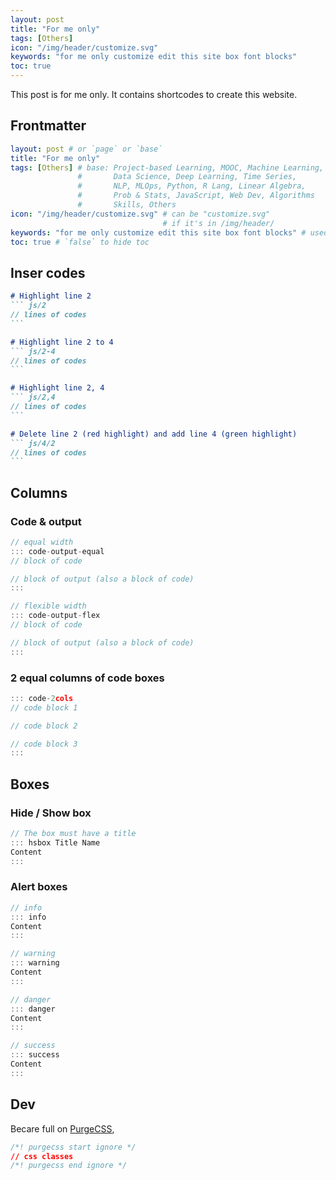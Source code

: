 ```yaml
---
layout: post
title: "For me only"
tags: [Others]
icon: "/img/header/customize.svg"
keywords: "for me only customize edit this site box font blocks"
toc: true
---
```


This post is for me only. It contains shortcodes to create this website.

## Frontmatter

``` yaml
layout: post # or `page` or `base`
title: "For me only"
tags: [Others] # base: Project-based Learning, MOOC, Machine Learning,
               #       Data Science, Deep Learning, Time Series,
               #       NLP, MLOps, Python, R Lang, Linear Algebra,
               #       Prob & Stats, JavaScript, Web Dev, Algorithms
               #       Skills, Others
icon: "/img/header/customize.svg" # can be "customize.svg"
                                  # if it's in /img/header/
keywords: "for me only customize edit this site box font blocks" # used for searching
toc: true # `false` to hide toc
```

## Inser codes

<div class="code-2cols">

~~~ markdown
# Highlight line 2
``` js/2
// lines of codes
```
~~~

~~~ markdown
# Highlight line 2 to 4
``` js/2-4
// lines of codes
```
~~~

~~~ markdown
# Highlight line 2, 4
``` js/2,4
// lines of codes
```
~~~
</div>

~~~ markdown
# Delete line 2 (red highlight) and add line 4 (green highlight)
``` js/4/2
// lines of codes
```
~~~

## Columns

### Code & output

<div class="code-2cols">

``` js
// equal width
::: code-output-equal
// block of code

// block of output (also a block of code)
:::
```

``` js
// flexible width
::: code-output-flex
// block of code

// block of output (also a block of code)
:::
```
</div>

### 2 equal columns of code boxes

``` js
::: code-2cols
// code block 1

// code block 2

// code block 3
:::
```

## Boxes

### Hide / Show box

``` js
// The box must have a title
::: hsbox Title Name
Content
:::
```

### Alert boxes

<div class="code-2cols">

``` js
// info
::: info
Content
:::
```

``` js
// warning
::: warning
Content
:::
```

``` js
// danger
::: danger
Content
:::
```

``` js
// success
::: success
Content
:::
```
</div>

## Dev

Becare full on [PurgeCSS](https://purgecss.com/),

``` css
/*! purgecss start ignore */
// css classes
/*! purgecss end ignore */
```